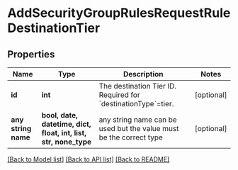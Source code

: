 # AddSecurityGroupRulesRequestRuleDestinationTier


## Properties
Name | Type | Description | Notes
------------ | ------------- | ------------- | -------------
**id** | **int** | The destination Tier ID. Required for &#x60;destinationType&#x60;&#x3D;tier. | [optional] 
**any string name** | **bool, date, datetime, dict, float, int, list, str, none_type** | any string name can be used but the value must be the correct type | [optional]

[[Back to Model list]](../README.md#documentation-for-models) [[Back to API list]](../README.md#documentation-for-api-endpoints) [[Back to README]](../README.md)



